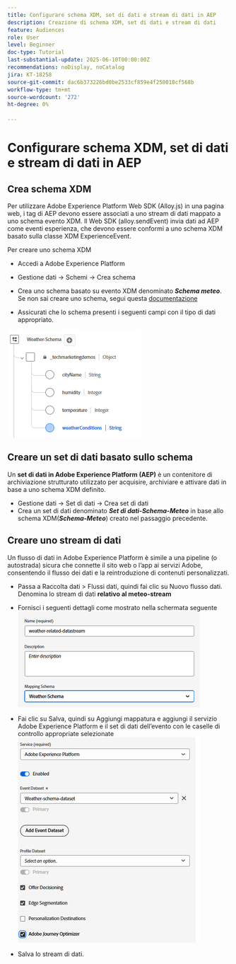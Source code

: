 ```yaml
---
title: Configurare schema XDM, set di dati e stream di dati in AEP
description: Creazione di schema XDM, set di dati e stream di dati
feature: Audiences
role: User
level: Beginner
doc-type: Tutorial
last-substantial-update: 2025-06-10T00:00:00Z
recommendations: noDisplay, noCatalog
jira: KT-18258
source-git-commit: dac6b373226bd0be2533cf859e4f250018cf568b
workflow-type: tm+mt
source-wordcount: '272'
ht-degree: 0%

---
```


# Configurare schema XDM, set di dati e stream di dati in AEP

## Crea schema XDM

Per utilizzare Adobe Experience Platform Web SDK (Alloy.js) in una pagina web, i tag di AEP devono essere associati a uno stream di dati mappato a uno schema evento XDM. Il Web SDK (alloy.sendEvent) invia dati ad AEP come eventi esperienza, che devono essere conformi a uno schema XDM basato sulla classe XDM ExperienceEvent.

Per creare uno schema XDM

* Accedi a Adobe Experience Platform
* Gestione dati -> Schemi -> Crea schema

* Crea uno schema basato su evento XDM denominato **_Schema meteo_**. Se non sai creare uno schema, segui questa [documentazione](https://experienceleague.adobe.com/it/docs/experience-platform/xdm/tutorials/create-schema-ui)


* Assicurati che lo schema presenti i seguenti campi con il tipo di dati appropriato.

![schema-meteo](assets/weather-schema.png)

## Creare un set di dati basato sullo schema

Un **set di dati in Adobe Experience Platform (AEP)** è un contenitore di archiviazione strutturato utilizzato per acquisire, archiviare e attivare dati in base a uno schema XDM definito.


* Gestione dati -> Set di dati -> Crea set di dati
* Crea un set di dati denominato **_Set di dati-Schema-Meteo_** in base allo schema XDM(_&#x200B;**Schema-Meteo**&#x200B;_) creato nel passaggio precedente.


## Creare uno stream di dati

Un flusso di dati in Adobe Experience Platform è simile a una pipeline (o autostrada) sicura che connette il sito web o l’app ai servizi Adobe, consentendo il flusso dei dati e la reintroduzione di contenuti personalizzati.

* Passa a Raccolta dati > Flussi dati, quindi fai clic su Nuovo flusso dati. Denomina lo stream di dati **relativo al meteo-stream**


* Fornisci i seguenti dettagli come mostrato nella schermata seguente
  ![flusso di dati](assets/datastream.png)
* Fai clic su Salva, quindi su Aggiungi mappatura e aggiungi il servizio Adobe Experience Platform e il set di dati dell’evento con le caselle di controllo appropriate selezionate
  ![datastream-mapping](assets/datastream-service.png)

* Salva lo stream di dati.
